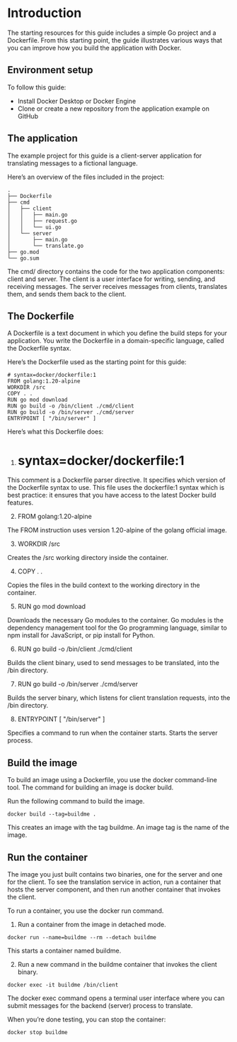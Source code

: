 # Introduction

The starting resources for this guide includes a simple Go project and a Dockerfile. From this starting point, the guide illustrates various ways that you can improve how you build the application with Docker.

## Environment setup

To follow this guide:

- Install Docker Desktop or Docker Engine
- Clone or create a new repository from the application example on GitHub

## The application

The example project for this guide is a client-server application for translating messages to a fictional language.

Here’s an overview of the files included in the project:

```
.
├── Dockerfile
├── cmd
│   ├── client
│   │   ├── main.go
│   │   ├── request.go
│   │   └── ui.go
│   └── server
│       ├── main.go
│       └── translate.go
├── go.mod
└── go.sum
```

The cmd/ directory contains the code for the two application components: client and server. The client is a user interface for writing, sending, and receiving messages. The server receives messages from clients, translates them, and sends them back to the client.

## The Dockerfile

A Dockerfile is a text document in which you define the build steps for your application. You write the Dockerfile in a domain-specific language, called the Dockerfile syntax.

Here’s the Dockerfile used as the starting point for this guide:

```
# syntax=docker/dockerfile:1
FROM golang:1.20-alpine
WORKDIR /src
COPY . .
RUN go mod download
RUN go build -o /bin/client ./cmd/client
RUN go build -o /bin/server ./cmd/server
ENTRYPOINT [ "/bin/server" ]
```

Here’s what this Dockerfile does:

1. # syntax=docker/dockerfile:1

This comment is a Dockerfile parser directive. It specifies which version of the Dockerfile syntax to use. This file uses the dockerfile:1 syntax which is best practice: it ensures that you have access to the latest Docker build features.

2. FROM golang:1.20-alpine

The FROM instruction uses version 1.20-alpine of the golang official image.

3. WORKDIR /src

Creates the /src working directory inside the container.

4. COPY . .

Copies the files in the build context to the working directory in the container.

5. RUN go mod download

Downloads the necessary Go modules to the container. Go modules is the dependency management tool for the Go programming language, similar to npm install for JavaScript, or pip install for Python.

6. RUN go build -o /bin/client ./cmd/client

Builds the client binary, used to send messages to be translated, into the /bin directory.

7. RUN go build -o /bin/server ./cmd/server

Builds the server binary, which listens for client translation requests, into the /bin directory.

8. ENTRYPOINT [ "/bin/server" ]

Specifies a command to run when the container starts. Starts the server process.

## Build the image

To build an image using a Dockerfile, you use the docker command-line tool. The command for building an image is docker build.

Run the following command to build the image.

```
docker build --tag=buildme .
```

This creates an image with the tag buildme. An image tag is the name of the image.

## Run the container

The image you just built contains two binaries, one for the server and one for the client. To see the translation service in action, run a container that hosts the server component, and then run another container that invokes the client.

To run a container, you use the docker run command.

1. Run a container from the image in detached mode.

```
docker run --name=buildme --rm --detach buildme
```

This starts a container named buildme.

2. Run a new command in the buildme container that invokes the client binary.

```
docker exec -it buildme /bin/client
```

The docker exec command opens a terminal user interface where you can submit messages for the backend (server) process to translate.

When you’re done testing, you can stop the container:

```
docker stop buildme
```

